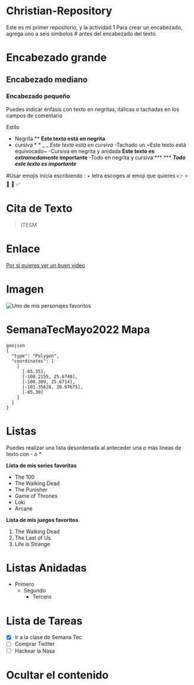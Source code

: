 # Christian-Repository
Este es mi primer repositorio, y la actividad 1 
Para crear un encabezado, agrega uno a seis símbolos # antes del encabezado del texto.
# Encabezado grande
## Encabezado mediano
### Encabezado pequeño
Puedes indicar énfasis con texto en negritas, itálicas o tachadas en los campos de comentario

Estilo
- Negrita ** **Este texto está en negrita**
- cursiva * * _ _  *Este texto está en cursiva*
-Tachado un ~Este texto está equivocado~
-Cursiva en negrita y anidada **Este texto es _extramedamente_ importante**
-Todo en negrita y cursiva *** *** ***Todo este texto es importante***

#Usar emojis inicia escribiendo : + letra escoges al emoji que quieres
👉
⭐️
🤍
🥳
✅

# Cita de Texto
> ITESM

# Enlace 
[Por si quieres ver un buen video](https://www.youtube.com/watch?v=D9G1VOjN_84&list=LL&index=20)

# Imagen
![Uno de mis personajes favoritos](https://indiehoy.com/wp-content/uploads/2018/11/the-walking-dead-rick-grimes-1200x900.jpg)

# SemanaTecMayo2022 Mapa
```
geojson
{
  "type": "Polygon",
  "coordinates": [
    [
      [-85,35],
      [-100.2155, 25.6748],
      [-100.309, 25.6714],
      [-101.35628, 20.67675],
      [-85,30]
    ]
  ]
}
```

# Listas
Puedes realizar una lista desordenada al anteceder una o más líneas de texto con - o *

**Lista de mis series favoritas**
- The 100
- The Walking Dead
- The Punisher
- Game of Thrones
- Loki
- Arcane

**Lista de mis juegos favoritos**
1. The Walking Dead 
2. The Last of Us
3. Life is Strange 

# Listas Anidadas 
- Primero
  - Segundo
    - Tercero

# Lista de Tareas
- [x] Ir a la clase de Semana Tec
- [ ] Comprar Twitter
- [ ] Hackear la Nasa

# Ocultar el contenido 
<!-- Esto no aparecerá en el Markdown -->
